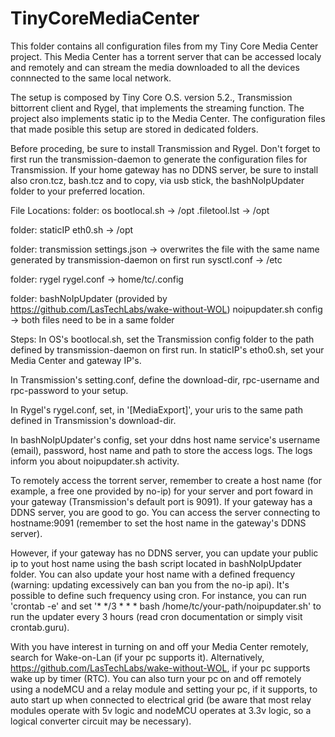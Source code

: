 # TinyCoreMediaCenter
This folder contains all configuration files from my Tiny Core Media Center project. This Media Center has a torrent server that can be accessed localy and remotely and can stream the media downloaded to all the devices connnected to the same local network.

The setup is composed by Tiny Core O.S. version 5.2., Transmission bittorrent client and Rygel, that implements the streaming function. The project also implements static ip to the Media Center. The configuration files that made posible this setup are stored in dedicated folders.

Before proceding, be sure to install Transmission and Rygel. Don't forget to first run the transmission-daemon to generate the configuration files for Transmission. If your home gateway has no DDNS server, be sure to install also cron.tcz, bash.tcz and to copy, via usb stick, the bashNoIpUpdater folder to your preferred location.

File Locations:
folder: os
	bootlocal.sh -> /opt
	.filetool.lst -> /opt

folder: staticIP
	eth0.sh -> /opt

folder: transmission
	settings.json -> overwrites the file with the same name generated by transmission-daemon on first run
	sysctl.conf -> /etc

folder: rygel
	rygel.conf -> home/tc/.config

folder: bashNoIpUpdater (provided by https://github.com/LasTechLabs/wake-without-WOL)
	noipupdater.sh
	config -> both files need to be in a same folder


Steps:
In OS's bootlocal.sh, set the Transmission config folder to the path defined by transmission-daemon on first run. In staticIP's etho0.sh, set your Media Center and gateway IP's.

In Transmission's setting.conf, define the download-dir, rpc-username and rpc-password to your setup.

In Rygel's rygel.conf, set, in '[MediaExport]', your uris to the same path defined in
Transmission's download-dir.

In bashNoIpUpdater's config, set your ddns host name service's username (email), password, host name and path to store the access logs. The logs inform you about noipupdater.sh activity.

To remotely access the torrent server, remember to create a host name (for example, a free one provided by no-ip) for your server and port foward in your gateway (Transmission's default port is 9091). If your gateway has a DDNS server, you are good to go. You can access the server connecting to hostname:9091 (remember to set the host name in the gateway's DDNS server).

However, if your gateway has no DDNS server, you can update your public ip to yout host name using the bash script located in bashNoIpUpdater folder. You can also update your host name with a defined frequency (warning: updating excessively can ban you from the no-ip api). It's possible to define such frequency using cron.
For instance, you can run 'crontab -e' and set '* */3 * * * bash /home/tc/your-path/noipupdater.sh' to run the updater every 3 hours (read cron documentation or simply visit crontab.guru).

With you have interest in turning on and off your Media Center remotely, search for Wake-on-Lan (if your pc supports it). Alternatively, https://github.com/LasTechLabs/wake-without-WOL, if your pc supports wake up by timer (RTC). You can also turn your pc on and off remotely using a nodeMCU and a relay module and setting your pc, if it supports, to auto start up when connected to electrical grid (be aware that most relay modules operate with 5v logic and nodeMCU operates at 3.3v logic, so a logical converter circuit may be necessary).
